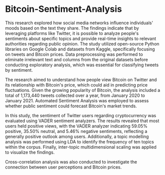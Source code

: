 # Bitcoin-Sentiment-Analysis

This research explored how social media networks influence individuals' moods based on the text they share. The findings indicate that by leveraging platforms like Twitter, it is possible to analyze people's sentiments about specific topics and provide real-time insights to relevant authorities regarding public opinion. The study utilized open-source Python libraries on Google Colab and datasets from Kaggle, specifically focusing on tweets and Bitcoin prices. Data preprocessing was performed to eliminate irrelevant text and columns from the original datasets before conducting exploratory analysis, which was essential for classifying tweets by sentiment.

The research aimed to understand how people view Bitcoin on Twitter and its relationship with Bitcoin's price, which could aid in predicting price fluctuations. Given the growing popularity of Bitcoin, the analysis included a total of 1,173,440 tweets collected over a year, from January 2020 to January 2021. Automated Sentiment Analysis was employed to assess whether public sentiment could forecast Bitcoin's market trends.

In this study, the sentiment of Twitter users regarding cryptocurrency was evaluated using VADER sentiment analyzers. The results revealed that most users held positive views, with the VADER analyzer indicating 59.05% positive, 35.50% neutral, and 5.46% negative sentiments, reflecting a generally positive outlook among users. Additionally, a topic modelling analysis was performed using LDA to identify the frequency of ten topics within the corpus. Finally, inter-topic multidimensional scaling was applied to visualize the findings. 

Cross-correlation analysis was also conducted to investigate the connection between user perceptions and Bitcoin prices.
